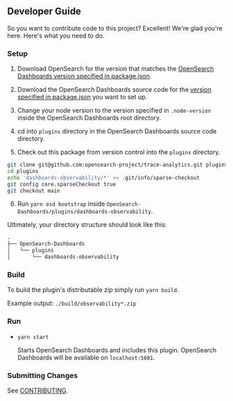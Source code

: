 ## Developer Guide

So you want to contribute code to this project? Excellent! We're glad you're here. Here's what you need to do.

### Setup

1. Download OpenSearch for the version that matches the [OpenSearch Dashboards version specified in package.json](./dashboards-observability/package.json#L5).
1. Download the OpenSearch Dashboards source code for the [version specified in package.json](./dashboards-observability/package.json#L5) you want to set up.

1. Change your node version to the version specified in `.node-version` inside the OpenSearch Dashboards root directory.
1. cd into `plugins` directory in the OpenSearch Dashboards source code directory.
1. Check out this package from version control into the `plugins` directory.
```bash
git clone git@github.com:opensearch-project/trace-analytics.git plugins --no-checkout
cd plugins
echo 'dashboards-observability/*' >> .git/info/sparse-checkout
git config core.sparseCheckout true
git checkout main
```
6. Run `yarn osd bootstrap` inside `OpenSearch-Dashboards/plugins/dashboards-observability`.

Ultimately, your directory structure should look like this:

```md
.
├── OpenSearch-Dashboards
│   └── plugins
│       └── dashboards-observability
```

### Build

To build the plugin's distributable zip simply run `yarn build`.

Example output: `./build/observability*.zip`

### Run

- `yarn start`

  Starts OpenSearch Dashboards and includes this plugin. OpenSearch Dashboards will be available on `localhost:5601`.

### Submitting Changes

See [CONTRIBUTING](CONTRIBUTING.md).
